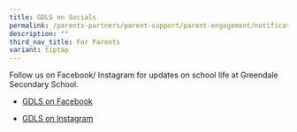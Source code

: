 ```yaml
---
title: GDLS on Socials
permalink: /parents-partners/parent-support/parent-engagement/notification-to-parents/gdlsonsocials/
description: ""
third_nav_title: For Parents
variant: tiptap
---
```

<p>Follow us on Facebook/ Instagram for updates on school life at Greendale
Secondary School.</p>
<ul data-tight="true" class="tight">
<li>
<p><a href="https://www.facebook.com/greendalesec" rel="noopener noreferrer nofollow" target="_blank">GDLS on Facebook</a>
</p>
</li>
<li>
<p><a href="https://www.instagram.com/greendalesecondaryschool/" rel="noopener noreferrer nofollow" target="_blank">GDLS on Instagram</a>
</p>
</li>
</ul>
<p></p>